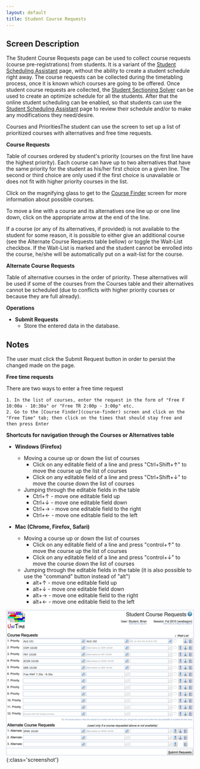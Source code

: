 ```yaml
---
layout: default
title: Student Course Requests
---
```



## Screen Description

The Student Course Requests page can be used to collect course requests (course pre-registrations) from students. It is a variant of the [Student Scheduling Assistant](student-scheduling-assistant) page, without the ability to create a student schedule right away. The course requests can be collected during the timetabling process, once it is known which courses are going to be offered. Once student course requests are collected, the [Student Sectioning Solver](student-scheduling-solver) can be used to create an optimize schedule for all the students. After that the online student scheduling can be enabled, so that students can use the [Student Scheduling Assistant](student-scheduling-assistant) page to review their schedule and/or to make any modifications they need/desire.

Courses and PrioritiesThe student can use the screen to set up a list of prioritized courses with alternatives and free time requests.

**Course Requests**

Table of courses ordered by student's priority (courses on the first line have the highest priority). Each course can have up to two alternatives that have the same priority for the student as his/her first choice on a given line. The second or third choice are only used if the first choice is unavailable or does not fit with higher priority courses in the list.

Click on the magnifying glass to get to the [Course Finder](course-finder) screen for more information about possible courses.

To move a line with a course and its alternatives one line up or one line down, click on the appropriate arrow at the end of the line.

If a course (or any of its alternatives, if provided) is not available to the student for some reason, it is possible to either give an additional course (see the Alternate Course Requests table bellow) or toggle the Wait-List checkbox. If the Wait-List is marked and the student cannot be enrolled into the course, he/she will be automatically put on a wait-list for the course.

**Alternate Course Requests**

Table of alternative courses in the order of priority. These alternatives will be used if some of the courses from the Courses table and their alternatives cannot be scheduled (due to conflicts with higher priority courses or because they are full already).

**Operations**

* **Submit Requests**
	* Store the entered data in the database.

## Notes

The user must click the Submit Request button in order to persist the changed made on the page.

**Free time requests**

There are two ways to enter a free time request

	1. In the list of courses, enter the request in the form of "Free F 10:00a - 10:30a" or "Free TR 2:00p - 3:00p" etc.
	2. Go to the [Course Finder](course-finder) screen and click on the "Free Time" tab; then click on the times that should stay free and then press Enter

**Shortcuts for navigation through the Courses or Alternatives table**

* **Windows (Firefox)**
	* Moving a course up or down the list of courses
		* Click on any editable field of a line and press "Ctrl+Shift+↑" to move the course up the list of courses 
		* Click on any editable field of a line and press "Ctrl+Shift+↓" to move the course down the list of courses
	* Jumping through the editable fields in the table
		* Ctrl+↑ - move one editable field up
		* Ctrl+↓ - move one editable field down
		* Ctrl+→ - move one editable field to the right
		* Ctrl+← - move one editable field to the left

* **Mac (Chrome, Firefox, Safari)**
	* Moving a course up or down the list of courses
		* Click on any editable field of a line and press "control+↑" to move the course up the list of courses 
		* Click on any editable field of a line and press "control+↓" to move the course down the list of courses
	* Jumping through the editable fields in the table (it is also possible to use the "command" button instead of "alt")
		* alt+↑ - move one editable field up
		* alt+↓ - move one editable field down
		* alt+→ - move one editable field to the right
		* alt+← - move one editable field to the left


![Student Course Requests](images/student-course-requests-1.png){:class='screenshot'}
